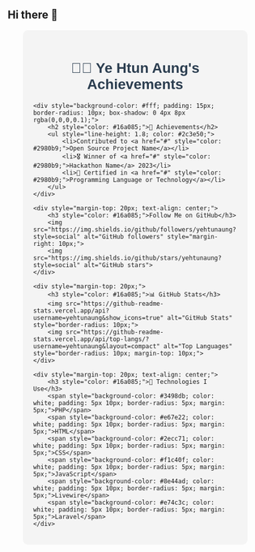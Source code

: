 ## Hi there 👋

<!--
**yehtunaung/yehtunaung** is a ✨ _special_ ✨ repository because its `README.md` (this file) appears on your GitHub profile.

Here are some ideas to get you started:

- 🔭 I’m currently working on ...
- 🌱 I’m currently learning ...
- 👯 I’m looking to collaborate on ...
- 🤔 I’m looking for help with ...
- 💬 Ask me about ...
- 📫 How to reach me: ...
- 😄 Pronouns: ...
- ⚡ Fun fact:
![GitHub followers](https://img.shields.io/github/followers/yehtunaung?style=social)
![GitHub stars](https://img.shields.io/github/stars/yehtunaung?style=social)
![Your GitHub Stats](https://github-readme-stats.vercel.app/api?username=yehtunaung&show_icons=true)

![Top Languages](https://github-readme-stats.vercel.app/api/top-langs/?username=yehtunaung&layout=compact)
!-->

<!-- GitHub Profile README in HTML format -->
<div style="font-family: Arial, sans-serif; background-color: #f4f4f4; padding: 20px; border-radius: 10px; width: 80%; margin: auto;">
    <h1 style="color: #2c3e50; text-align: center;">👨‍💻 Ye Htun Aung's Achievements</h1>
    
    <div style="background-color: #fff; padding: 15px; border-radius: 10px; box-shadow: 0 4px 8px rgba(0,0,0,0.1);">
        <h2 style="color: #16a085;">🌟 Achievements</h2>
        <ul style="line-height: 1.8; color: #2c3e50;">
            <li>Contributed to <a href="#" style="color: #2980b9;">Open Source Project Name</a></li>
            <li>🎖️ Winner of <a href="#" style="color: #2980b9;">Hackathon Name</a> 2023</li>
            <li>📜 Certified in <a href="#" style="color: #2980b9;">Programming Language or Technology</a></li>
        </ul>
    </div>

    <div style="margin-top: 20px; text-align: center;">
        <h3 style="color: #16a085;">Follow Me on GitHub</h3>
        <img src="https://img.shields.io/github/followers/yehtunaung?style=social" alt="GitHub followers" style="margin-right: 10px;">
        <img src="https://img.shields.io/github/stars/yehtunaung?style=social" alt="GitHub stars">
    </div>

    <div style="margin-top: 20px;">
        <h3 style="color: #16a085;">📊 GitHub Stats</h3>
        <img src="https://github-readme-stats.vercel.app/api?username=yehtunaung&show_icons=true" alt="GitHub Stats" style="border-radius: 10px;">
        <img src="https://github-readme-stats.vercel.app/api/top-langs/?username=yehtunaung&layout=compact" alt="Top Languages" style="border-radius: 10px; margin-top: 10px;">
    </div>

    <div style="margin-top: 20px; text-align: center;">
        <h3 style="color: #16a085;">🚀 Technologies I Use</h3>
        <span style="background-color: #3498db; color: white; padding: 5px 10px; border-radius: 5px; margin: 5px;">PHP</span>
        <span style="background-color: #e67e22; color: white; padding: 5px 10px; border-radius: 5px; margin: 5px;">HTML</span>
        <span style="background-color: #2ecc71; color: white; padding: 5px 10px; border-radius: 5px; margin: 5px;">CSS</span>
        <span style="background-color: #f1c40f; color: white; padding: 5px 10px; border-radius: 5px; margin: 5px;">JavaScript</span>
        <span style="background-color: #8e44ad; color: white; padding: 5px 10px; border-radius: 5px; margin: 5px;">Livewire</span>
        <span style="background-color: #e74c3c; color: white; padding: 5px 10px; border-radius: 5px; margin: 5px;">Laravel</span>
    </div>
</div>

